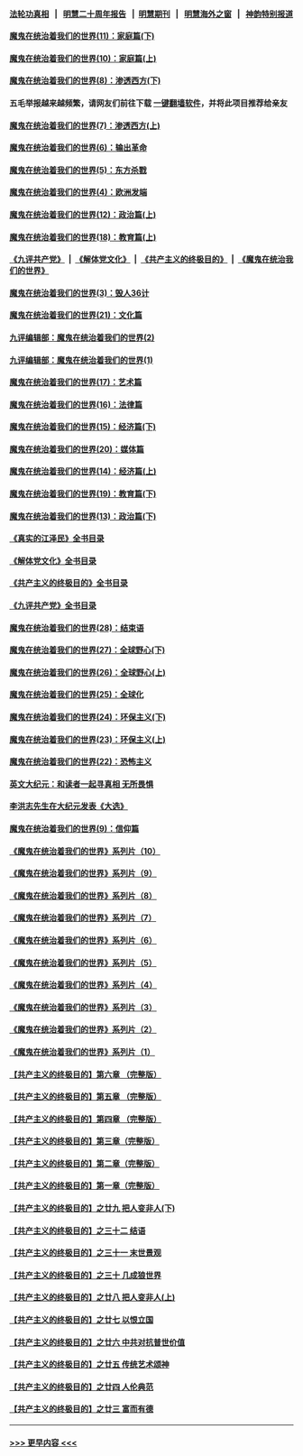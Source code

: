 #### [法轮功真相](https://github.com/gfw-breaker/truth/blob/master/README.md?t=0) &nbsp;&nbsp;|&nbsp;&nbsp; [明慧二十周年报告](https://github.com/gfw-breaker/mh-reports/blob/master/README.md?t=0) &nbsp;&nbsp;|&nbsp;&nbsp;[明慧期刊](https://github.com/gfw-breaker/mh-qikan) &nbsp;&nbsp;|&nbsp;&nbsp; [明慧海外之窗](https://github.com/gfw-breaker/mh-news/blob/master/README.md?t=0) &nbsp;&nbsp;|&nbsp;&nbsp; [神韵特别报道](https://github.com/gfw-breaker/mh-news/blob/master/shenyun.md?t=0)
#### [魔鬼在统治着我们的世界(11)：家庭篇(下)](../pages/nsc422/n10440961.md?t=11192150) 
#### [魔鬼在统治着我们的世界(10)：家庭篇(上)](../pages/nsc422/n10435448.md?t=11192150) 
#### [魔鬼在统治着我们的世界(8)：渗透西方(下)](../pages/nsc422/n10429603.md?t=11192150) 
#### 五毛举报越来越频繁，请网友们前往下载 [一键翻墙软件](https://github.com/gfw-breaker/ssr-accounts)，并将此项目推荐给亲友
#### [魔鬼在统治着我们的世界(7)：渗透西方(上)](../pages/nsc422/n10426013.md?t=11192150) 
#### [魔鬼在统治着我们的世界(6)：输出革命](../pages/nsc422/n10421536.md?t=11192150) 
#### [魔鬼在统治着我们的世界(5)：东方杀戮](../pages/nsc422/n10417707.md?t=11192150) 
#### [魔鬼在统治着我们的世界(4)：欧洲发端](../pages/nsc422/n10414890.md?t=11192150) 
#### [魔鬼在统治着我们的世界(12)：政治篇(上)](../pages/nsc422/n10444576.md?t=11192150) 
#### [魔鬼在统治着我们的世界(18)：教育篇(上)](../pages/nsc422/n10526970.md?t=11192150) 
#### [《九评共产党》](https://github.com/begood0513/9ping.md/blob/master/README.md) &nbsp;|&nbsp; [《解体党文化》](../../../../jtdwh.md/blob/master/README.md)  &nbsp;|&nbsp; [《共产主义的终极目的》](../../../../gczydzjmd.md/blob/master/README.md) &nbsp;|&nbsp; [《魔鬼在统治我们的世界》](../../../../mgztzwmdsj.md/blob/master/README.md) 
#### [魔鬼在统治着我们的世界(3)：毁人36计](../pages/nsc422/n10411583.md?t=11192150) 
#### [魔鬼在统治着我们的世界(21)：文化篇](../pages/nsc422/n10597706.md?t=11192150) 
#### [九评编辑部：魔鬼在统治着我们的世界(2)](../pages/nsc422/n10410036.md?t=11192150) 
#### [九评编辑部：魔鬼在统治着我们的世界(1)](../pages/nsc422/n10406825.md?t=11192150) 
#### [魔鬼在统治着我们的世界(17)：艺术篇](../pages/nsc422/n10499093.md?t=11192150) 
#### [魔鬼在统治着我们的世界(16)：法律篇](../pages/nsc422/n10485969.md?t=11192150) 
#### [魔鬼在统治着我们的世界(15)：经济篇(下)](../pages/nsc422/n10469975.md?t=11192150) 
#### [魔鬼在统治着我们的世界(20)：媒体篇](../pages/nsc422/n10586579.md?t=11192150) 
#### [魔鬼在统治着我们的世界(14)：经济篇(上)](../pages/nsc422/n10457370.md?t=11192150) 
#### [魔鬼在统治着我们的世界(19)：教育篇(下)](../pages/nsc422/n10564808.md?t=11192150) 
#### [魔鬼在统治着我们的世界(13)：政治篇(下)](../pages/nsc422/n10448270.md?t=11192150) 
#### [《真实的江泽民》全书目录](../pages/nsc422/n13721399.md?t=11192150) 
#### [《解体党文化》全书目录](../pages/nsc422/n13721157.md?t=11192150) 
#### [《共产主义的终极目的》全书目录](../pages/nsc422/n13721048.md?t=11192150) 
#### [《九评共产党》全书目录](../pages/nsc422/n13708085.md?t=11192150) 
#### [魔鬼在统治着我们的世界(28)：结束语](../pages/nsc422/n10936246.md?t=11192150) 
#### [魔鬼在统治着我们的世界(27)：全球野心(下)](../pages/nsc422/n10928319.md?t=11192150) 
#### [魔鬼在统治着我们的世界(26)：全球野心(上)](../pages/nsc422/n10900318.md?t=11192150) 
#### [魔鬼在统治着我们的世界(25)：全球化](../pages/nsc422/n10788205.md?t=11192150) 
#### [魔鬼在统治着我们的世界(24)：环保主义(下)](../pages/nsc422/n10695307.md?t=11192150) 
#### [魔鬼在统治着我们的世界(23)：环保主义(上)](../pages/nsc422/n10688613.md?t=11192150) 
#### [魔鬼在统治着我们的世界(22)：恐怖主义](../pages/nsc422/n10614727.md?t=11192150) 
#### [英文大纪元：和读者一起寻真相 无所畏惧](../pages/nsc422/n12542027.md?t=11192150) 
#### [李洪志先生在大纪元发表《大选》](../pages/nsc422/n12534746.md?t=11192150) 
#### [魔鬼在统治着我们的世界(9)：信仰篇](../pages/nsc422/n10432159.md?t=11192150) 
#### [《魔鬼在统治着我们的世界》系列片（10）](../pages/nsc422/n12292670.md?t=11192150) 
#### [《魔鬼在统治着我们的世界》系列片（9）](../pages/nsc422/n12290859.md?t=11192150) 
#### [《魔鬼在统治着我们的世界》系列片（8）](../pages/nsc422/n12287445.md?t=11192150) 
#### [《魔鬼在统治着我们的世界》系列片（7）](../pages/nsc422/n12283425.md?t=11192150) 
#### [《魔鬼在统治着我们的世界》系列片（6）](../pages/nsc422/n12282314.md?t=11192150) 
#### [《魔鬼在统治着我们的世界》系列片（5）](../pages/nsc422/n12281419.md?t=11192150) 
#### [《魔鬼在统治着我们的世界》系列片（4）](../pages/nsc422/n12274024.md?t=11192150) 
#### [《魔鬼在统治着我们的世界》系列片（3）](../pages/nsc422/n12271322.md?t=11192150) 
#### [《魔鬼在统治着我们的世界》系列片（2）](../pages/nsc422/n12269049.md?t=11192150) 
#### [《魔鬼在统治着我们的世界》系列片（1）](../pages/nsc422/n12267575.md?t=11192150) 
#### [【共产主义的终极目的】第六章 （完整版）](../pages/nsc422/n11428913.md?t=11192150) 
#### [【共产主义的终极目的】第五章 （完整版）](../pages/nsc422/n11428912.md?t=11192150) 
#### [【共产主义的终极目的】第四章 （完整版）](../pages/nsc422/n11428907.md?t=11192150) 
#### [【共产主义的终极目的】第三章（完整版）](../pages/nsc422/n11428848.md?t=11192150) 
#### [【共产主义的终极目的】第二章（完整版）](../pages/nsc422/n11428831.md?t=11192150) 
#### [【共产主义的终极目的】第一章（完整版）](../pages/nsc422/n11417651.md?t=11192150) 
#### [【共产主义的终极目的】之廿九 把人变非人(下)](../pages/nsc422/n11344140.md?t=11192150) 
#### [【共产主义的终极目的】之三十二 结语](../pages/nsc422/n11360535.md?t=11192150) 
#### [【共产主义的终极目的】之三十一 末世景观](../pages/nsc422/n11351129.md?t=11192150) 
#### [【共产主义的终极目的】之三十 几成狼世界](../pages/nsc422/n11348280.md?t=11192150) 
#### [【共产主义的终极目的】之廿八 把人变非人(上)](../pages/nsc422/n11340492.md?t=11192150) 
#### [【共产主义的终极目的】之廿七 以恨立国](../pages/nsc422/n11336944.md?t=11192150) 
#### [【共产主义的终极目的】之廿六 中共对抗普世价值](../pages/nsc422/n11324785.md?t=11192150) 
#### [【共产主义的终极目的】之廿五 传统艺术颂神](../pages/nsc422/n11296396.md?t=11192150) 
#### [【共产主义的终极目的】之廿四 人伦典范](../pages/nsc422/n11296397.md?t=11192150) 
#### [【共产主义的终极目的】之廿三 富而有德](../pages/nsc422/n11283598.md?t=11192150) 

----
#### [ >>> 更早内容 <<< ](../indexes/nsc422-earlier.md)
